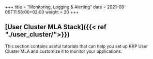 +++
title = "Monitoring, Logging & Alerting"
date = 2021-08-06T11:58:00+02:00
weight = 20
+++

## [User Cluster MLA Stack]({{< ref "./user_cluster/">}})

This section contains useful tutorials that can help you set up KKP User Cluster MLA and customize it to monitor 
your applications.